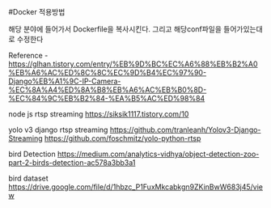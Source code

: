 #Docker 적용방법

해당 분야에 들어가서 Dockerfile을 복사시킨다. 그리고 해당conf파일을 들어가있는대로 수정한다


Reference
-https://glhan.tistory.com/entry/%EB%9D%BC%EC%A6%88%EB%B2%A0%EB%A6%AC%ED%8C%8C%EC%9D%B4%EC%97%90-Django%EB%A1%9C-IP-Camera-%EC%8A%A4%ED%8A%B8%EB%A6%AC%EB%B0%8D-%EC%84%9C%EB%B2%84-%EA%B5%AC%ED%98%84

node js rtsp streaming
https://siksik1117.tistory.com/10

yolo v3 django rtsp streaming
https://github.com/tranleanh/Yolov3-Django-Streaming
https://github.com/foschmitz/yolo-python-rtsp

bird Detection 
https://medium.com/analytics-vidhya/object-detection-zoo-part-2-birds-detection-ac578a3bb3a1


bird dataset
https://drive.google.com/file/d/1hbzc_P1FuxMkcabkgn9ZKinBwW683j45/view
